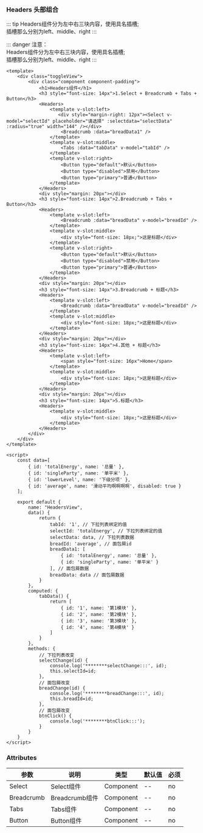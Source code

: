 ### Headers 头部组合

::: tip
Headers组件分为左中右三块内容，使用具名插槽;<br>
插槽那么分别为left、middle、right
:::

::: danger
注意：<br>
Headers组件分为左中右三块内容，使用具名插槽;<br>
插槽那么分别为left、middle、right
:::

<template>
    <div class="toggleView">
        <div class="component component-padding">
            <h1>Headers组件</h1>
            <h3 style="font-size: 14px">1.Select + Breadcrumb + Tabs + Button</h3>
            <Headers>
                <template v-slot:left>
                    <div style="margin-right: 12px"><Select v-model="selectId" placeholder="请选择" :selectdata="selectData" :radius="true" width="144" /></div>
                    <Breadcrumb :data="breadData1" />
                </template>
                <template v-slot:middle>
                    <Tabs type="first-nav" :data="tabData" v-model="tabId" />
                </template>
                <template v-slot:right>
                    <Button type="default">默认</Button>
                    <Button type="disabled">禁用</Button>
                    <Button type="primary">普通</Button>
                </template>
            </Headers>
            <div style="margin: 20px"></div>
            <h3 style="font-size: 14px">2.Breadcrumb + Tabs + Button</h3>
            <Headers>
                <template v-slot:left>
                    <Breadcrumb :data="breadData" v-model="breadId" />
                </template>
                <template v-slot:middle>
                    <div style="font-size: 18px;">这是标题</div>
                </template>
                <template v-slot:right>
                    <Button type="default">默认</Button>
                    <Button type="disabled">禁用</Button>
                    <Button type="primary">普通</Button>
                </template>
            </Headers>
            <div style="margin: 20px"></div>
            <h3 style="font-size: 14px">3.Breadcrumb + 标题</h3>
            <Headers>
                <template v-slot:left>
                    <Breadcrumb :data="breadData" v-model="breadId" />
                </template>
                <template v-slot:middle>
                    <div style="font-size: 18px;">这是标题</div>
                </template>
            </Headers>
            <div style="margin: 20px"></div>
            <h3 style="font-size: 14px">4.其他 + 标题</h3>
            <Headers>
                <template v-slot:left>
                    <span style="font-size: 16px">Home</span>
                </template>
                <template v-slot:middle>
                    <div style="font-size: 18px;">这是标题</div>
                </template>
            </Headers>
            <div style="margin: 20px"></div>
            <h3 style="font-size: 14px">5.标题</h3>
            <Headers>
                <template v-slot:middle>
                    <div style="font-size: 18px;">这是标题</div>
                </template>
            </Headers>
        </div>
    </div>
</template>

<script>
    const data=[
        { id: 'totalEnergy', name: '总量' },
        { id: 'singleParty', name: '单平米' },
        { id: 'lowerLevel', name: '下级分项' },
        { id: 'average', name: '滑动平均啊啊啊啊', disabled: true }
    ];

    export default {
        name: "HeadersView",
        data() {
            return {
                tabId: '1', // 下拉列表绑定的值
                selectId: 'totalEnergy', // 下拉列表绑定的值
                selectData: data, // 下拉列表数据
                breadId: 'average', // 面包屑id
                breadData1: [
                    { id: 'totalEnergy', name: '总量' },
                    { id: 'singleParty', name: '单平米' }
                ], // 面包屑数据
                breadData: data // 面包屑数据
            }
        },
        computed: {
            tabData() {
                return [
                    { id: '1', name: '第1模块' },
                    { id: '2', name: '第2模块' },
                    { id: '3', name: '第3模块' },
                    { id: '4', name: '第4模块' }
                ]
            }
        },
        methods: {
            // 下拉列表改变
            selectChange(id) {
                console.log('********selectChange:::', id);
                this.selectId=id;
            },
            // 面包屑改变
            breadChange(id) {
                console.log('********breadChange:::', id);
                this.breadId=id;
            },
            // 面包屑改变
            btnClick() {
                console.log('********btnClick:::');
            }
        }
    }
</script>


```vue
<template>
    <div class="toggleView">
        <div class="component component-padding">
            <h1>Headers组件</h1>
            <h3 style="font-size: 14px">1.Select + Breadcrumb + Tabs + Button</h3>
            <Headers>
                <template v-slot:left>
                   <div style="margin-right: 12px"><Select v-model="selectId" placeholder="请选择" :selectdata="selectData" :radius="true" width="144" /></div>
                    <Breadcrumb :data="breadData1" />
                </template>
                <template v-slot:middle>
                    <Tabs :data="tabData" v-model="tabId" />
                </template>
                <template v-slot:right>
                    <Button type="default">默认</Button>
                    <Button type="disabled">禁用</Button>
                    <Button type="primary">普通</Button>
                </template>
            </Headers>
            <div style="margin: 20px"></div>
            <h3 style="font-size: 14px">2.Breadcrumb + Tabs + Button</h3>
            <Headers>
                <template v-slot:left>
                    <Breadcrumb :data="breadData" v-model="breadId" />
                </template>
                <template v-slot:middle>
                    <div style="font-size: 18px;">这是标题</div>
                </template>
                <template v-slot:right>
                    <Button type="default">默认</Button>
                    <Button type="disabled">禁用</Button>
                    <Button type="primary">普通</Button>
                </template>
            </Headers>
            <div style="margin: 20px"></div>
            <h3 style="font-size: 14px">3.Breadcrumb + 标题</h3>
            <Headers>
                <template v-slot:left>
                    <Breadcrumb :data="breadData" v-model="breadId" />
                </template>
                <template v-slot:middle>
                    <div style="font-size: 18px;">这是标题</div>
                </template>
            </Headers>
            <div style="margin: 20px"></div>
            <h3 style="font-size: 14px">4.其他 + 标题</h3>
            <Headers>
                <template v-slot:left>
                    <span style="font-size: 16px">Home</span>
                </template>
                <template v-slot:middle>
                    <div style="font-size: 18px;">这是标题</div>
                </template>
            </Headers>
            <div style="margin: 20px"></div>
            <h3 style="font-size: 14px">5.标题</h3>
            <Headers>
                <template v-slot:middle>
                    <div style="font-size: 18px;">这是标题</div>
                </template>
            </Headers>
        </div>
    </div>
</template>

<script>
    const data=[
        { id: 'totalEnergy', name: '总量' },
        { id: 'singleParty', name: '单平米' },
        { id: 'lowerLevel', name: '下级分项' },
        { id: 'average', name: '滑动平均啊啊啊啊', disabled: true }
    ];

    export default {
        name: "HeadersView",
        data() {
            return {
                tabId: '1', // 下拉列表绑定的值
                selectId: 'totalEnergy', // 下拉列表绑定的值
                selectData: data, // 下拉列表数据
                breadId: 'average', // 面包屑id
                breadData1: [
                    { id: 'totalEnergy', name: '总量' },
                    { id: 'singleParty', name: '单平米' }
                ], // 面包屑数据
                breadData: data // 面包屑数据
            }
        },
        computed: {
            tabData() {
                return [
                    { id: '1', name: '第1模块' },
                    { id: '2', name: '第2模块' },
                    { id: '3', name: '第3模块' },
                    { id: '4', name: '第4模块' }
                ]
            }
        },
        methods: {
            // 下拉列表改变
            selectChange(id) {
                console.log('********selectChange:::', id);
                this.selectId=id;
            },
            // 面包屑改变
            breadChange(id) {
                console.log('********breadChange:::', id);
                this.breadId=id;
            },
            // 面包屑改变
            btnClick() {
                console.log('********btnClick:::');
            }
        }
    }
</script>

```

### Attributes

| 参数     | 说明  | 类型    | 默认值  | 必须    |
| ------- | ---- | ------ | ------- | ------ |
| Select    | Select组件 | Component | -- | no     |
| Breadcrumb    | Breadcrumb组件 | Component | -- | no     |
| Tabs    | Tabs组件 | Component | -- | no     |
| Button    | Button组件 | Component | -- | no     |